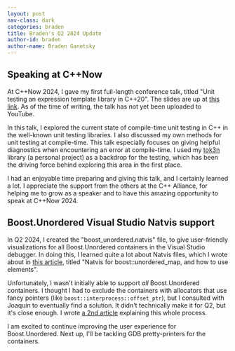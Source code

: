 ```yaml
---
layout: post
nav-class: dark
categories: braden
title: Braden's Q2 2024 Update
author-id: braden
author-name: Braden Ganetsky
---
```


## Speaking at C++Now

At C++Now 2024, I gave my first full-length conference talk, titled "Unit testing an expression template library in C++20". The slides are up at [this link](https://ganets.ky/slides/2024-cppnow/). As of the time of writing, the talk has not yet been uploaded to YouTube.

In this talk, I explored the current state of compile-time unit testing in C++ in the well-known unit testing libraries. I also discussed my own methods for unit testing at compile-time. This talk especially focuses on giving helpful diagnostics when encountering an error at compile-time. I used my [tok3n](https://github.com/k3DW/tok3n) library (a personal project) as a backdrop for the testing, which has been the driving force behind exploring this area in the first place.

I had an enjoyable time preparing and giving this talk, and I certainly learned a lot. I appreciate the support from the others at the C++ Alliance, for helping me to grow as a speaker and to have this amazing opportunity to speak at C++Now 2024.

## Boost.Unordered Visual Studio Natvis support

In Q2 2024, I created the "boost_unordered.natvis" file, to give user-friendly visualizations for all Boost.Unordered containers in the Visual Studio debugger. In doing this, I learned quite a lot about Natvis files, which I wrote about in [this article](https://blog.ganets.ky/NatvisForUnordered/), titled "Natvis for boost::unordered_map, and how to use <Intrinsic> elements".

Unfortunately, I wasn't initially able to support *all* Boost.Unordered containers. I thought I had to exclude the containers with allocators that use fancy pointers (like `boost::interprocess::offset_ptr`), but I consulted with Joaquín to eventually find a solution. It didn't technically make it for Q2, but it's close enough. I wrote [a 2nd article](https://blog.ganets.ky/NatvisForUnordered2/) explaining this whole process.

I am excited to continue improving the user experience for Boost.Unordered. Next up, I'll be tackling GDB pretty-printers for the containers.
